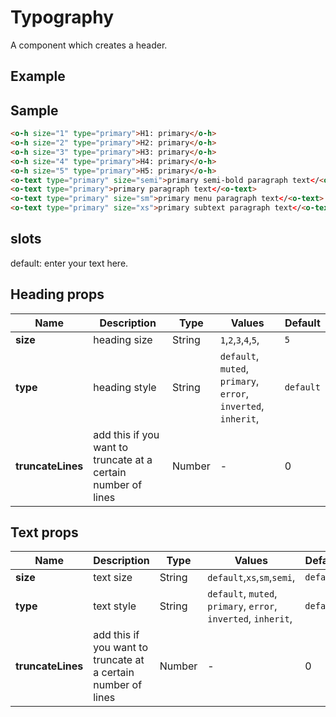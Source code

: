 # Typography

A component which creates a header.

## Example

<Demo componentName="examples-typography-doc" />

## Sample
```html
<o-h size="1" type="primary">H1: primary</o-h>
<o-h size="2" type="primary">H2: primary</o-h>
<o-h size="3" type="primary">H3: primary</o-h>
<o-h size="4" type="primary">H4: primary</o-h>
<o-h size="5" type="primary">H5: primary</o-h>
<o-text type="primary" size="semi">primary semi-bold paragraph text</<o-text>
<o-text type="primary">primary paragraph text</<o-text>
<o-text type="primary" size="sm">primary menu paragraph text</<o-text>
<o-text type="primary" size="xs">primary subtext paragraph text</<o-text>
```

## slots

default: enter your text here.

## Heading props
|Name|Description|Type|Values|Default|
|---|---|---|---|---|
|**size**|heading size|String|`1`,`2`,`3`,`4`,`5`,|`5`|
|**type**|heading style|String|`default`, `muted`, `primary`, `error`, `inverted`, `inherit`,|`default`|
|**truncateLines**|add this if you want to truncate at a certain number of lines|Number|-|0|

## Text props
|Name|Description|Type|Values|Default|
|---|---|---|---|---|
|**size**|text size|String|`default`,`xs`,`sm`,`semi`,|`default`|
|**type**|text style|String|`default`, `muted`, `primary`, `error`, `inverted`, `inherit`,|`default`|
|**truncateLines**|add this if you want to truncate at a certain number of lines|Number|-|0|

